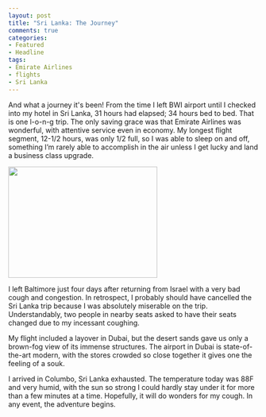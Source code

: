 ```yaml
---
layout: post
title: "Sri Lanka: The Journey"
comments: true
categories:
- Featured
- Headline
tags:
- Emirate Airlines
- flights
- Sri Lanka
---
```

And what a journey it's been! From the time I left BWI airport until I checked into my hotel in Sri Lanka, 31 hours had elapsed; 34 hours bed to bed. That is one l-o-n-g trip. The only saving grace was that Emirate Airlines was wonderful, with attentive service even in economy. My longest flight segment, 12-1/2 hours, was only 1/2 full, so I was able to sleep on and off, something I’m rarely able to accomplish in the air unless I get lucky and land a business class upgrade.

<a href="http://blog.lesterpickerphoto.com/wp-content/uploads/2012/03/CameraAwesome-bwi.jpg"><img class="size-medium wp-image-2039" title="CameraAwesome-bwi" src="http://blog.lesterpickerphoto.com/wp-content/uploads/2012/03/CameraAwesome-bwi-300x224.jpg" alt="" width="300" height="224"></a>

I left Baltimore just four days after returning from Israel with a very bad cough and congestion. In retrospect, I probably should have cancelled the Sri Lanka trip because I was absolutely miserable on the trip. Understandably, two people in nearby seats asked to have their seats changed due to my incessant coughing.

My flight included a layover in Dubai, but the desert sands gave us only a brown-fog view of its immense structures. The airport in Dubai is state-of-the-art modern, with the stores crowded so close together it gives one the feeling of a souk.

I arrived in Columbo, Sri Lanka exhausted. The temperature today was 88F and very humid, with the sun so strong I could hardly stay under it for more than a few minutes at a time. Hopefully, it will do wonders for my cough. In any event, the adventure begins.